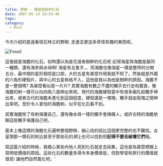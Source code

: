 ```yaml
---
title: 野柳 - 價值很低的化石
date: 2007-05-19 20:59:48
tags:
category:
  - Misc
---
```

今次介紹的是遠看怪石林立的野柳, 走進去更加多奇怪有趣的東西呢。

![Fossil](fossil.jpg)

這張就是海膽的化石。初時還以為是花或者樹幹的化石呢
記得海星與海膽是屬同一種類，還有海參與水母啊! 海星有五隻手，、而海膽也像海星一樣是整齊的分開五分，最中間的星形相信是口部，大的五星有甚麼作用我就不知了。然後就是外圍的六角形硬殼片，與中心的五星格格不入，這他是我以為他是樹幹的原因。海膽不是一整個嗎? 為甚麼看似是一片片? 其實海膽有數之不盡的觸手去行走和獵食，像海膽的剌一樣可以向四周八面伸出來呢。現代的海膽硬殼當中有很多細孔給觸手伸出來，或者古代的海膽未進化到這個程度，硬殼還是一塊塊，觸手就由殼塊之間伸出來吧。至於令人害怕的海膽剌，似乎在化石看不到。

其實海膽除了有剌保護自己，還有像水母一樣的觸手會辣痛人，或許古時的海膽依賴這些觸手保護自己吧。

基本上像這樣的海膽化石遍佈整個野柳，細心找的話比這個更完整的也不難找。女皇頭那一類石的附近甚至乎那些石的*頸*上也可以找到但**記得不要去破壞它們**哦。

寫這篇介紹的時候，我擔心某些內地人見到化石就走去採集，這也是為甚麼標題上寫明低價值的原因。這些化石的數量多得令本身價值低，但對學習和旅行的價值就很高! 讓他們自然風化吧。'
